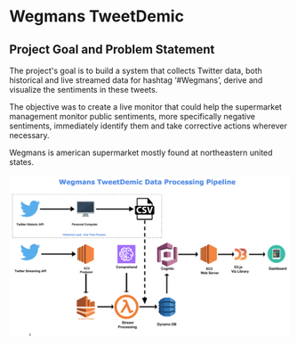 # Wegmans TweetDemic
## Project Goal and Problem Statement

The project's goal is to build a system that collects Twitter data, both historical and live streamed data for hashtag ‘#Wegmans’, derive and visualize the sentiments in these tweets.

The objective was to create a live monitor that could help the supermarket management monitor public sentiments, more specifically negative sentiments, immediately identify them and take corrective actions wherever necessary.

Wegmans is american supermarket mostly found at northeastern united states.


![ProcessFlow](process_flow.png)

